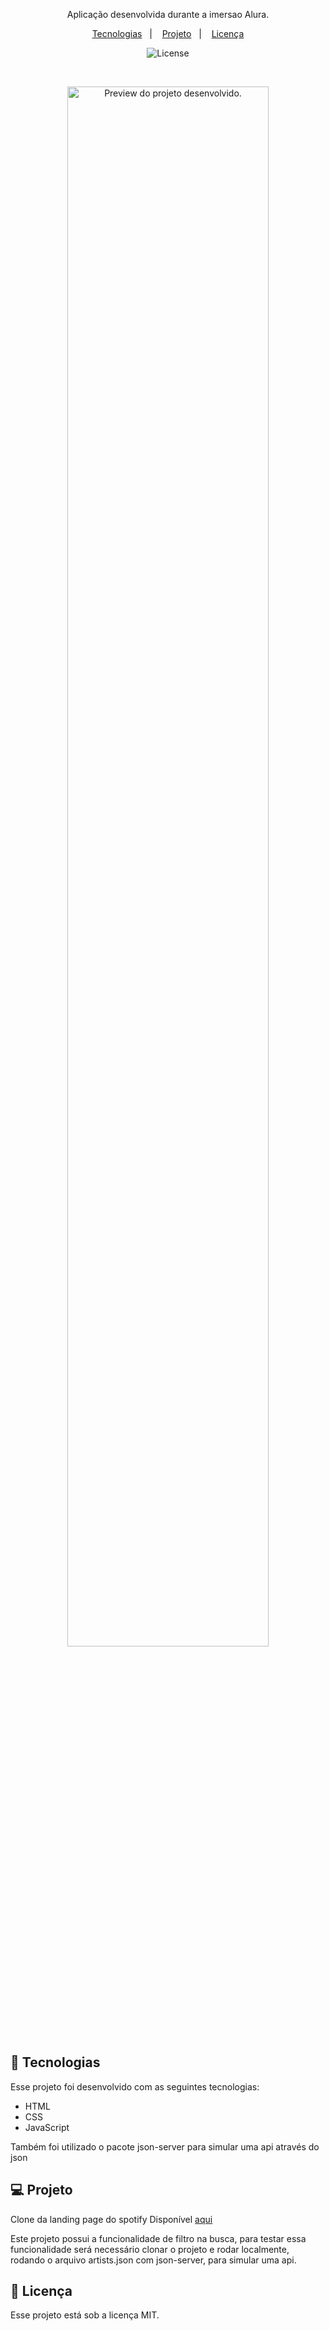 <p align="center">
Aplicação desenvolvida durante a imersao Alura.
</p>

<p align="center">
  <a href="#-tecnologias">Tecnologias</a>&nbsp;&nbsp;&nbsp;|&nbsp;&nbsp;&nbsp;
  <a href="#-projeto">Projeto</a>&nbsp;&nbsp;&nbsp;|&nbsp;&nbsp;&nbsp;
  <a href="#memo-licença">Licença</a>
</p>

<p align="center">
  <img alt="License" src="https://img.shields.io/static/v1?label=license&message=MIT&color=49AA26&labelColor=000000">
</p>

<br>

<p align="center">
  <img alt="Preview do projeto desenvolvido." src="https://github.com/evandrodias11/spotify-clone/assets/65000871/a8b57acc-e325-45b9-9b0b-f9e224f1a780" width="80%">
</p>

## 🚀 Tecnologias

Esse projeto foi desenvolvido com as seguintes tecnologias:

- HTML
- CSS
- JavaScript

Também foi utilizado o pacote json-server para simular uma api através do json

## 💻 Projeto

Clone da landing page do spotify
Disponível <a href='https://evandrodias11.github.io/spotify-clone/' target='_blank'>aqui</a>

Este projeto possui a funcionalidade de filtro na busca, para testar essa funcionalidade será necessário clonar o projeto e rodar localmente, rodando o arquivo artists.json com json-server, para simular uma api.

## 📝 Licença

Esse projeto está sob a licença MIT.
